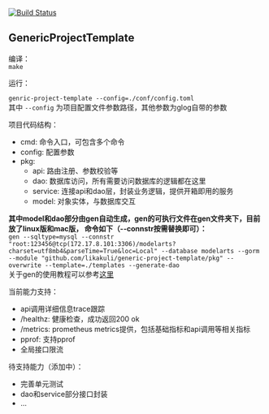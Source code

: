 [![Build Status](https://travis-ci.com/likakuli/generic-project-template.svg?branch=master)](https://travis-ci.com/likakuli/generic-project-template)
## GenericProjectTemplate

编译：  
`make`

运行：

`genric-project-template --config=./conf/config.toml`   
其中 `--config` 为项目配置文件参数路径，其他参数为glog自带的参数


项目代码结构：

* cmd: 命令入口，可包含多个命令
* config: 配置参数
* pkg:   
    * api: 路由注册、参数校验等
    * dao: 数据库访问，所有需要访问数据库的逻辑都在这里
    * service: 连接api和dao层，封装业务逻辑，提供开箱即用的服务
    * model: 对象实体，与数据库交互

**其中model和dao部分由gen自动生成，gen的可执行文件在gen文件夹下，目前放了linux版和mac版，
命令如下（--connstr按需替换即可）：**  
``
gen --sqltype=mysql --connstr "root:123456@tcp(172.17.8.101:3306)/modelarts?charset=utf8mb4&parseTime=True&loc=Local" --database modelarts --gorm --module "github.com/likakuli/generic-project-template/pkg" --overwrite --template=./templates --generate-dao
``  
关于gen的使用教程可以参考[这里](https://mp.weixin.qq.com/s/J7NO_kybMtatpWCnghu6Ag)

当前能力支持：

* api调用详细信息trace跟踪
* /healthz: 健康检查，成功返回200 ok
* /metrics: prometheus metrics提供，包括基础指标和api调用等相关指标
* pprof: 支持pprof
* 全局接口限流

待支持能力（添加中）：  

* 完善单元测试
* dao和service部分接口封装
* ...
  